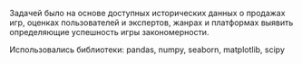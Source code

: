 Задачей было на основе доступных исторических данных о продажах игр, оценках пользователей и экспертов, жанрах и платформах выявить определяющие успешность игры закономерности. 
 
Использовались библиотеки: pandas, numpy, seaborn, matplotlib, scipy
